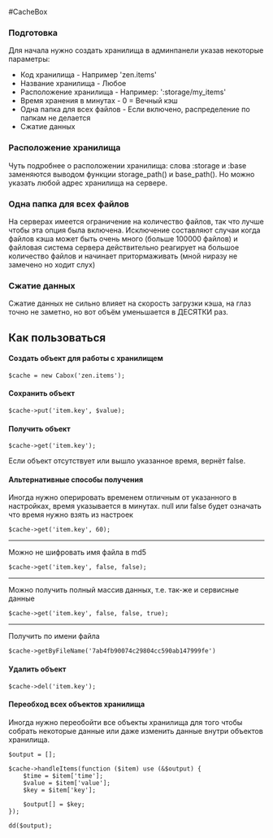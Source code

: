 #CacheBox
### Подготовка
Для начала нужно создать хранилища в админпанели указав некоторые параметры:
- Код хранилища - Например 'zen.items'
- Название хранилища - Любое
- Расположение хранилища - Например: ':storage/my_items'
- Время хранения в минутах - 0 = Вечный кэш
- Одна папка для всех файлов - Если включено, распределение по папкам не делается
- Сжатие данных

### Расположение хранилища
Чуть подробнее о расположении хранилища: слова :storage и :base
заменяются выводом функции storage_path() и base_path(). Но можно
указать любой адрес хранилища на сервере.

### Одна папка для всех файлов
На серверах имеется ограничение на количество файлов, так что лучше
чтобы эта опция была включена. Исключение составляют случаи когда файлов
кэша может быть очень много (больше 100000 файлов) и файловая система
сервера действительно реагирует на большое количество файлов и начинает
притормаживать (мной ниразу не замечено но ходит слух)

### Сжатие данных
Сжатие данных не сильно влияет на скорость загрузки кэша, на глаз точно
не заметно, но вот объём уменьшается в ДЕСЯТКИ раз.


## Как пользоваться

#### Создать объект для работы с хранилищем
```
$cache = new Cabox('zen.items');
```

#### Сохранить объект
```
$cache->put('item.key', $value);
```

#### Получить объект
```
$cache->get('item.key');
```
Если объект отсутствует или вышло указанное время, вернёт false.

#### Альтернативные способы получения
Иногда нужно оперировать временем отличным от указанного в настройках,
время указывается в минутах. null или false будет означать что время нужно взять
из настроек
```
$cache->get('item.key', 60);
```
---
Можно не шифровать имя файла в md5
```
$cache->get('item.key', false, false);
```
---
Можно получить полный массив данных, т.е. так-же и сервисные данные
```
$cache->get('item.key', false, false, true);
```
---
Получить по имени файла
```
$cache->getByFileName('7ab4fb90074c29804cc590ab147999fe')
```
#### Удалить объект
```
$cache->del('item.key');
```

#### Переобход всех объектов хранилища
Иногда нужно переобойти все объекты хранилища для того
чтобы собрать некоторые данные или даже изменить данные
внутри объектов хранилища.

```
$output = [];

$cache->handleItems(function ($item) use (&$output) {
    $time = $item['time'];
    $value = $item['value'];
    $key = $item['key'];

    $output[] = $key;
});

dd($output);
```
